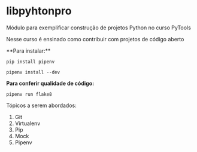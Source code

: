 
# libpyhtonpro
Módulo para exemplificar construção de projetos Python no curso PyTools

Nesse curso é ensinado como contribuir com projetos de código aberto

<p>
**Para instalar:**

`pip install pipenv`

`pipenv install --dev`

**Para conferir qualidade de código:**

`pipenv run flake8`
</p>


Tópicos a serem abordados:
1. Git
2. Virtualenv
3. Pip
4. Mock
5. Pipenv
